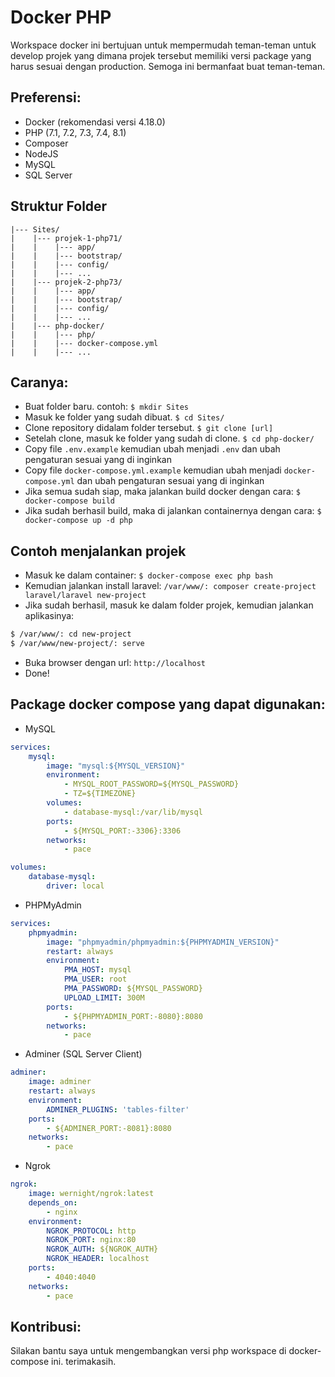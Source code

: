 # Docker PHP

Workspace docker ini bertujuan untuk mempermudah teman-teman untuk develop projek yang dimana projek tersebut memiliki versi package yang harus sesuai dengan production. Semoga ini bermanfaat buat teman-teman.

## Preferensi:

- Docker (rekomendasi versi 4.18.0)
- PHP (7.1, 7.2, 7.3, 7.4, 8.1)
- Composer
- NodeJS
- MySQL
- SQL Server

## Struktur Folder

```
|--- Sites/
|    |--- projek-1-php71/
|    |    |--- app/
|    |    |--- bootstrap/
|    |    |--- config/
|    |    |--- ...
|    |--- projek-2-php73/
|    |    |--- app/
|    |    |--- bootstrap/
|    |    |--- config/
|    |    |--- ...
|    |--- php-docker/
|    |    |--- php/
|    |    |--- docker-compose.yml
|    |    |--- ...
```

## Caranya:

- Buat folder baru. contoh: `$ mkdir Sites`
- Masuk ke folder yang sudah dibuat. `$ cd Sites/`
- Clone repository didalam folder tersebut. `$ git clone [url]`
- Setelah clone, masuk ke folder yang sudah di clone. `$ cd php-docker/`
- Copy file `.env.example` kemudian ubah menjadi `.env` dan ubah pengaturan sesuai yang di inginkan
- Copy file `docker-compose.yml.example` kemudian ubah menjadi `docker-compose.yml` dan ubah pengaturan sesuai yang di inginkan
- Jika semua sudah siap, maka jalankan build docker dengan cara: `$ docker-compose build`
- Jika sudah berhasil build, maka di jalankan containernya dengan cara: `$ docker-compose up -d php`

## Contoh menjalankan projek
- Masuk ke dalam container: `$ docker-compose exec php bash`
- Kemudian jalankan install laravel: `/var/www/: composer create-project laravel/laravel new-project`
- Jika sudah berhasil, masuk ke dalam folder projek, kemudian jalankan aplikasinya:
```bash
$ /var/www/: cd new-project
$ /var/www/new-project/: serve
```
- Buka browser dengan url: `http://localhost`
- Done!

## Package docker compose yang dapat digunakan:

- MySQL

```yaml
services:
    mysql:
        image: "mysql:${MYSQL_VERSION}"
        environment:
            - MYSQL_ROOT_PASSWORD=${MYSQL_PASSWORD}
            - TZ=${TIMEZONE}
        volumes:
            - database-mysql:/var/lib/mysql
        ports:
            - ${MYSQL_PORT:-3306}:3306
        networks:
            - pace

volumes:
    database-mysql:
        driver: local
```

- PHPMyAdmin

```yaml
services:
    phpmyadmin:
        image: "phpmyadmin/phpmyadmin:${PHPMYADMIN_VERSION}"
        restart: always
        environment:
            PMA_HOST: mysql
            PMA_USER: root
            PMA_PASSWORD: ${MYSQL_PASSWORD}
            UPLOAD_LIMIT: 300M
        ports:
            - ${PHPMYADMIN_PORT:-8080}:8080
        networks:
            - pace
```

- Adminer (SQL Server Client)

```yaml
adminer:
    image: adminer
    restart: always
    environment:
        ADMINER_PLUGINS: 'tables-filter'
    ports:
        - ${ADMINER_PORT:-8081}:8080
    networks:
        - pace
```

- Ngrok

```yaml
ngrok:
    image: wernight/ngrok:latest
    depends_on:
        - nginx
    environment:
        NGROK_PROTOCOL: http
        NGROK_PORT: nginx:80
        NGROK_AUTH: ${NGROK_AUTH}
        NGROK_HEADER: localhost
    ports:
        - 4040:4040
    networks:
        - pace
```

## Kontribusi:

Silakan bantu saya untuk mengembangkan versi php workspace di docker-compose ini. terimakasih.
